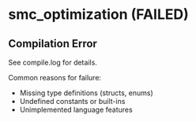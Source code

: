 # smc_optimization (FAILED)

## Compilation Error
See compile.log for details.

Common reasons for failure:
- Missing type definitions (structs, enums)
- Undefined constants or built-ins
- Unimplemented language features

